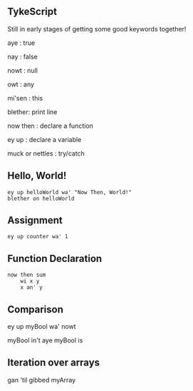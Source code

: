 TykeScript
--------

Still in early stages of getting some good keywords together!

aye     : true

nay     : false

nowt    : null

owt     : any

mi'sen  : this

blether: print line

now then : declare a function

ey up : declare a variable

muck or nettles : try/catch


Hello, World!
---------

``` 
ey up helloWorld wa' "Now Then, World!"
blether on helloWorld
```

Assignment
-------

```
ey up counter wa' 1
```

Function Declaration
-----

```
now then sum
	wi x y
	x an' y
```

Comparison
-------

ey up myBool wa' nowt

myBool in't aye
myBool is

Iteration over arrays
-------
gan 'til gibbed myArray